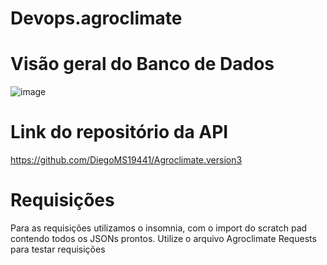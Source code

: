 # Devops.agroclimate

# Visão geral do Banco de Dados
![image](https://github.com/user-attachments/assets/0a77bc0a-5eae-4bd4-a2f4-ef96805ffa94)

# Link do repositório da API
https://github.com/DiegoMS19441/Agroclimate.version3

# Requisições
Para as requisições utilizamos o insomnia, com o import do scratch pad contendo
todos os JSONs prontos. Utilize o arquivo Agroclimate Requests para testar requisições 
